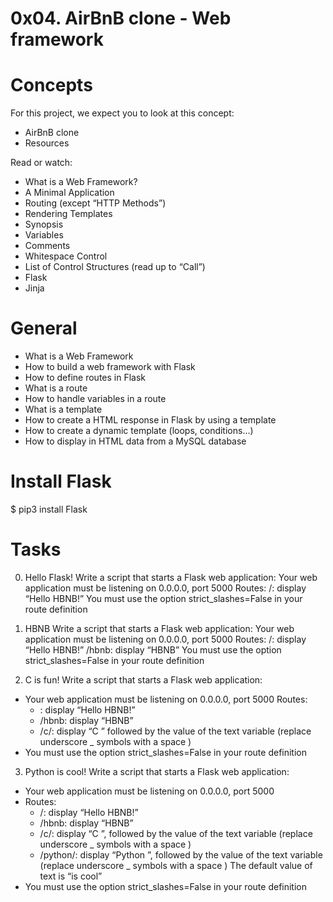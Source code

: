 # 0x04. AirBnB clone - Web framework

# Concepts
For this project, we expect you to look at this concept:
+ AirBnB clone
+ Resources

Read or watch:
+ What is a Web Framework?
+ A Minimal Application
+ Routing (except “HTTP Methods”)
+ Rendering Templates
+ Synopsis
+ Variables
+ Comments
+ Whitespace Control
+ List of Control Structures (read up to “Call”)
+ Flask
+ Jinja

# General
+ What is a Web Framework
+ How to build a web framework with Flask
+ How to define routes in Flask
+ What is a route
+ How to handle variables in a route
+ What is a template
+ How to create a HTML response in Flask by using a template
+ How to create a dynamic template (loops, conditions…)
+ How to display in HTML data from a MySQL database

# Install Flask
$ pip3 install Flask


# Tasks
0. Hello Flask!
Write a script that starts a Flask web application:
Your web application must be listening on 0.0.0.0, port 5000
Routes:
/: display “Hello HBNB!”
You must use the option strict_slashes=False in your route definition

1. HBNB
Write a script that starts a Flask web application:
Your web application must be listening on 0.0.0.0, port 5000
Routes:
/: display “Hello HBNB!”
/hbnb: display “HBNB”
You must use the option strict_slashes=False in your route definition

2. C is fun!
Write a script that starts a Flask web application:
+ Your web application must be listening on 0.0.0.0, port 5000
Routes:
	* : display “Hello HBNB!”
	* /hbnb: display “HBNB”
	* /c/<text>: display “C ” followed by the value of the text variable
(replace underscore _ symbols with a space )
+ You must use the option strict_slashes=False in your route definition

3. Python is cool!
Write a script that starts a Flask web application:
+ Your web application must be listening on 0.0.0.0, port 5000
+ Routes:
	* /: display “Hello HBNB!”
	* /hbnb: display “HBNB”
	* /c/<text>: display “C ”, followed by the value of the text variable
(replace underscore _ symbols with a space )
	* /python/<text>: display “Python ”, followed by the value of the text
variable (replace underscore _ symbols with a space )
		The default value of text is “is cool”
+ You must use the option strict_slashes=False in your route definition



